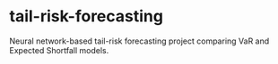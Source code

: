 # tail-risk-forecasting
Neural network-based tail-risk forecasting project comparing VaR and Expected Shortfall models.
